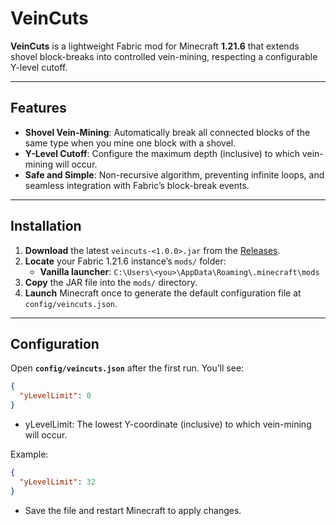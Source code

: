 # VeinCuts

**VeinCuts** is a lightweight Fabric mod for Minecraft **1.21.6** that extends shovel block-breaks into controlled vein-mining, respecting a configurable Y-level cutoff.

---

## Features

- **Shovel Vein-Mining**: Automatically break all connected blocks of the same type when you mine one block with a shovel.
- **Y-Level Cutoff**: Configure the maximum depth (inclusive) to which vein-mining will occur.
- **Safe and Simple**: Non-recursive algorithm, preventing infinite loops, and seamless integration with Fabric’s block-break events.

---

## Installation

1. **Download** the latest `veincuts-<1.0.0>.jar` from the [Releases](https://github.com/valetivivek/veincuts/releases).
2. **Locate** your Fabric 1.21.6 instance’s `mods/` folder:
   - **Vanilla launcher**: `C:\Users\<you>\AppData\Roaming\.minecraft\mods`
3. **Copy** the JAR file into the `mods/` directory.
4. **Launch** Minecraft once to generate the default configuration file at `config/veincuts.json`.

---

## Configuration

Open **`config/veincuts.json`** after the first run. You’ll see:

```json
{
  "yLevelLimit": 0
}
```
- yLevelLimit: The lowest Y-coordinate (inclusive) to which vein-mining will occur. 

Example:
```json
{
  "yLevelLimit": 32
}
```
- Save the file and restart Minecraft to apply changes.







    
